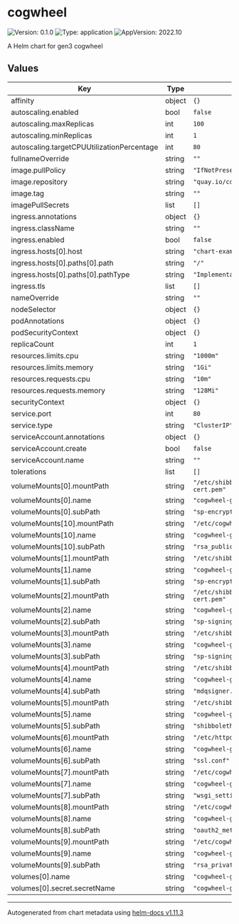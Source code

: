 # cogwheel

![Version: 0.1.0](https://img.shields.io/badge/Version-0.1.0-informational?style=flat-square) ![Type: application](https://img.shields.io/badge/Type-application-informational?style=flat-square) ![AppVersion: 2022.10](https://img.shields.io/badge/AppVersion-2022.10-informational?style=flat-square)

A Helm chart for gen3 cogwheel

## Values

| Key | Type | Default | Description |
|-----|------|---------|-------------|
| affinity | object | `{}` |  |
| autoscaling.enabled | bool | `false` |  |
| autoscaling.maxReplicas | int | `100` |  |
| autoscaling.minReplicas | int | `1` |  |
| autoscaling.targetCPUUtilizationPercentage | int | `80` |  |
| fullnameOverride | string | `""` |  |
| image.pullPolicy | string | `"IfNotPresent"` |  |
| image.repository | string | `"quay.io/cdis/cogwheel"` |  |
| image.tag | string | `""` |  |
| imagePullSecrets | list | `[]` |  |
| ingress.annotations | object | `{}` |  |
| ingress.className | string | `""` |  |
| ingress.enabled | bool | `false` |  |
| ingress.hosts[0].host | string | `"chart-example.local"` |  |
| ingress.hosts[0].paths[0].path | string | `"/"` |  |
| ingress.hosts[0].paths[0].pathType | string | `"ImplementationSpecific"` |  |
| ingress.tls | list | `[]` |  |
| nameOverride | string | `""` |  |
| nodeSelector | object | `{}` |  |
| podAnnotations | object | `{}` |  |
| podSecurityContext | object | `{}` |  |
| replicaCount | int | `1` |  |
| resources.limits.cpu | string | `"1000m"` |  |
| resources.limits.memory | string | `"1Gi"` |  |
| resources.requests.cpu | string | `"10m"` |  |
| resources.requests.memory | string | `"128Mi"` |  |
| securityContext | object | `{}` |  |
| service.port | int | `80` |  |
| service.type | string | `"ClusterIP"` |  |
| serviceAccount.annotations | object | `{}` |  |
| serviceAccount.create | bool | `false` |  |
| serviceAccount.name | string | `""` |  |
| tolerations | list | `[]` |  |
| volumeMounts[0].mountPath | string | `"/etc/shibboleth/sp-encrypt-cert.pem"` |  |
| volumeMounts[0].name | string | `"cogwheel-g3auto"` |  |
| volumeMounts[0].subPath | string | `"sp-encrypt-cert.pem"` |  |
| volumeMounts[10].mountPath | string | `"/etc/cogwheel/rsa/publickey.pem"` |  |
| volumeMounts[10].name | string | `"cogwheel-g3auto"` |  |
| volumeMounts[10].subPath | string | `"rsa_publickey.pem"` |  |
| volumeMounts[1].mountPath | string | `"/etc/shibboleth/sp-encrypt-key.pem"` |  |
| volumeMounts[1].name | string | `"cogwheel-g3auto"` |  |
| volumeMounts[1].subPath | string | `"sp-encrypt-key.pem"` |  |
| volumeMounts[2].mountPath | string | `"/etc/shibboleth/sp-signing-cert.pem"` |  |
| volumeMounts[2].name | string | `"cogwheel-g3auto"` |  |
| volumeMounts[2].subPath | string | `"sp-signing-cert.pem"` |  |
| volumeMounts[3].mountPath | string | `"/etc/shibboleth/sp-signing-key.pem"` |  |
| volumeMounts[3].name | string | `"cogwheel-g3auto"` |  |
| volumeMounts[3].subPath | string | `"sp-signing-key.pem"` |  |
| volumeMounts[4].mountPath | string | `"/etc/shibboleth/mdqsigner.pem"` |  |
| volumeMounts[4].name | string | `"cogwheel-g3auto"` |  |
| volumeMounts[4].subPath | string | `"mdqsigner.pem"` |  |
| volumeMounts[5].mountPath | string | `"/etc/shibboleth/shibboleth2.xml"` |  |
| volumeMounts[5].name | string | `"cogwheel-g3auto"` |  |
| volumeMounts[5].subPath | string | `"shibboleth2.xml"` |  |
| volumeMounts[6].mountPath | string | `"/etc/httpd/conf.d/ssl.conf"` |  |
| volumeMounts[6].name | string | `"cogwheel-g3auto"` |  |
| volumeMounts[6].subPath | string | `"ssl.conf"` |  |
| volumeMounts[7].mountPath | string | `"/etc/cogwheel/wsgi_settings.py"` |  |
| volumeMounts[7].name | string | `"cogwheel-g3auto"` |  |
| volumeMounts[7].subPath | string | `"wsgi_settings.py"` |  |
| volumeMounts[8].mountPath | string | `"/etc/cogwheel/oauth2_metadata.json"` |  |
| volumeMounts[8].name | string | `"cogwheel-g3auto"` |  |
| volumeMounts[8].subPath | string | `"oauth2_metadata.json"` |  |
| volumeMounts[9].mountPath | string | `"/etc/cogwheel/rsa/privatekey.pem"` |  |
| volumeMounts[9].name | string | `"cogwheel-g3auto"` |  |
| volumeMounts[9].subPath | string | `"rsa_privatekey.pem"` |  |
| volumes[0].name | string | `"cogwheel-g3auto"` |  |
| volumes[0].secret.secretName | string | `"cogwheel-g3auto"` |  |

----------------------------------------------
Autogenerated from chart metadata using [helm-docs v1.11.3](https://github.com/norwoodj/helm-docs/releases/v1.11.3)
